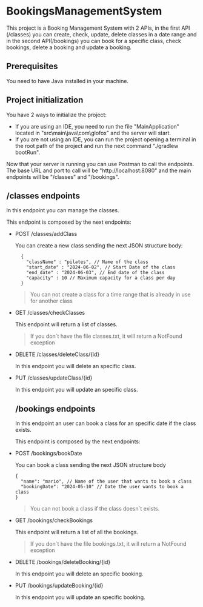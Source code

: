 # BookingsManagementSystem
This project is a Booking Management System with 2 APIs, in the first API (/classes) you can create, check, update, delete classes in a date range and in the second API(/bookings) you can book for a specific class, check bookings, delete a booking and update a booking.

## Prerequisites
You need to have Java installed in your machine.

## Project initialization
You have 2 ways to initialize the project: 
- If you are using an IDE, you need to run the file "MainApplication" located in "src\main\java\com\glofox" and the server will start.
- If you are not using an IDE, you can run the project opening a terminal in the root path of the project and run the next command "./gradlew bootRun".

Now that your server is running you can use Postman to call the endpoints. The base URL and port to call will be "http://localhost:8080" and the main endpoints will be "/classes" and "/bookings".

## /classes endpoints
In this endpoint you can manage the classes.

This endpoint is composed by the next endpoints:
- POST /classes/addClass
  
  You can create a new class sending the next JSON structure body:
  ```
    {
      "className" : "pilates", // Name of the class
      "start_date" : "2024-06-02", // Start Date of the class
      "end_date" : "2024-06-03", // End date of the class
      "capacity" : 10 // Maximum capacity for a class per day
    }
  ```
   >You can not create a class for a time range that is already in use for another class

- GET /classes/checkClasses
  
  This endpoint will return a list of classes.
  >If you don´t have the file classes.txt, it will return a NotFound exception

- DELETE /classes/deleteClass/{id}
  
  In this endpoint you will delete an specific class.

- PUT /classes/updateClass/{id}

  In this endpoint you will update an specific class.

  ## /bookings endpoints
  In this endpoint an user can book a class for an specific date if the class exists.

  This endpoint is composed by the next endpoints:
- POST /bookings/bookDate

  You can book a class sending the next JSON structure body
  ```
  {
    "name": "mario", // Name of the user that wants to book a class
    "bookingDate": "2024-05-10" // Date the user wants to book a class
  }
  ```

  >You can not book a class if the class doesn´t exists.

- GET /bookings/checkBookings

  This endpoint will return a list of all the bookings.
  >If you don´t have the file bookings.txt, it will return a NotFound exception

- DELETE /bookings/deleteBooking/{id}

  In this endpoint you will delete an specific booking.

- PUT /bookings/updateBooking/{id}

  In this endpoint you will update an specific booking.
